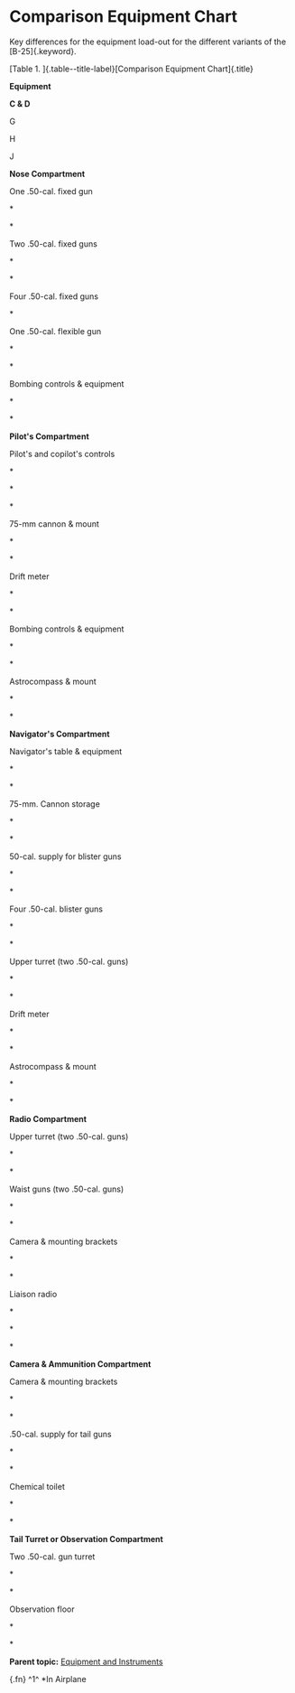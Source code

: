 
Comparison Equipment Chart
==========================


Key differences for the equipment load-out for the different variants of
the [B-25]{.keyword}.

[Table 1. ]{.table--title-label}[Comparison Equipment Chart]{.title}

**Equipment**



**C & D**

G

H

J

**Nose Compartment**

One .50-cal. fixed gun

\*

\*

Two .50-cal. fixed guns

\*

\*

Four .50-cal. fixed guns

\*

One .50-cal. flexible gun

\*

\*

Bombing controls & equipment

\*

\*

**Pilot\'s Compartment**

Pilot\'s and copilot\'s controls

\*

\*

\*

75-mm cannon &amp; mount

\*

\*

Drift meter

\*

\*

Bombing controls &amp; equipment

\*

\*

Astrocompass &amp; mount

\*

\*

**Navigator\'s Compartment**

Navigator\'s table & equipment

\*

\*

75-mm. Cannon storage

\*

\*

50-cal. supply for blister guns

\*

\*

Four .50-cal. blister guns

\*

\*

Upper turret (two .50-cal. guns)

\*

\*

Drift meter

\*

\*

Astrocompass & mount

\*

\*

**Radio Compartment**

Upper turret (two .50-cal. guns)

\*

\*

Waist guns (two .50-cal. guns)

\*

\*

Camera & mounting brackets

\*

\*

Liaison radio

\*

\*

\*

**Camera & Ammunition Compartment**

Camera & mounting brackets

\*

\*

.50-cal. supply for tail guns

\*

\*

Chemical toilet

\*

\*

**Tail Turret or Observation Compartment**

Two .50-cal. gun turret

\*

\*

Observation floor

\*

\*



**Parent topic:** [Equipment and
Instruments](../topics/equipment_and_instruments.md "This section provides a survey of the key systems, equipment and instrumentation of the B-25 airplane.")



 {.fn}
^1^ \*In Airplane

